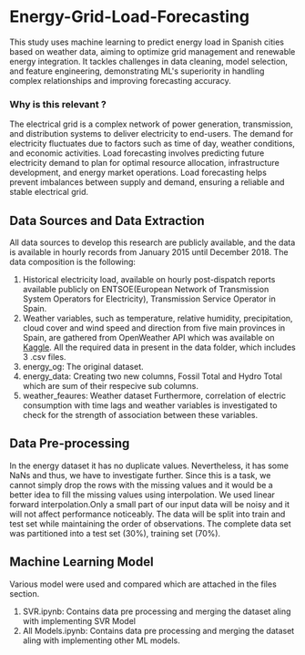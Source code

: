 # Energy-Grid-Load-Forecasting
This study uses machine learning to predict energy load in Spanish cities based on weather data, aiming to optimize grid management and renewable energy integration. It tackles challenges in data cleaning, model selection, and feature engineering, demonstrating ML's superiority in handling complex relationships and improving forecasting accuracy.

### Why is this relevant ?
The electrical grid is a complex network of power generation, transmission, and distribution systems to deliver electricity to end-users. The demand for electricity fluctuates due to factors such as time of day, weather conditions, and economic activities. Load forecasting involves predicting future electricity demand to plan for optimal resource allocation, infrastructure development, and energy market operations. Load forecasting helps prevent imbalances between supply and demand, ensuring a reliable and stable electrical grid.

## Data Sources and Data Extraction
All data sources to develop this research are publicly available, and the data is available in hourly records from January 2015 until December 2018.
The data composition is the following:
1. Historical electricity load, available on hourly post-dispatch reports available publicly on ENTSOE(European Network of Transmission System Operators for Electricity), Transmission Service Operator in Spain.
2. Weather variables, such as temperature, relative humidity, precipitation, cloud cover and wind speed and direction from five main provinces in Spain, are gathered from OpenWeather API which was available on [Kaggle](https://www.kaggle.com/datasets/nicholasjhana/energy-consumption-generation-prices-and-weather?select=weather_features.csv).
All the required data in present in the data folder, which includes 3 .csv files.
  1. energy_og: The original dataset.
  2. energy_data: Creating two new columns, Fossil Total and Hydro Total which are sum of their respecive sub columns.
  3. weather_feaures: Weather dataset
Furthermore, correlation of electric consumption with time lags and weather variables is investigated to check for the strength of association between these variables. 
## Data Pre-processing
In the energy dataset it has no duplicate values. Nevertheless, it has some NaNs and thus, we have to investigate further. Since this is a task, we cannot simply drop the rows with the missing values and it would be a better idea to fill the missing values using interpolation. 
We used linear forward interpolation.Only a small part of our input data will be noisy and it will not affect performance noticeably. The data will be split into train and test set while maintaining the order of observations. The complete data set was partitioned into a test set (30%), training set (70%).
## Machine Learning Model
Various model were used and compared which are attached in the files section.
  1. SVR.ipynb: Contains data pre processing and merging the dataset aling with implementing SVR Model
  2. All Models.ipynb: Contains data pre processing and merging the dataset aling with implementing other ML models.


